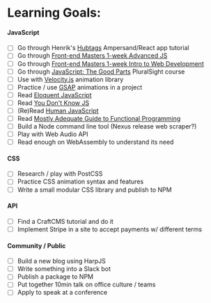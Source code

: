# Learning Goals:

#### JavaScript
- [ ] Go through Henrik's [Hubtags](http://learn.humanjavascript.com) Ampersand/React app tutorial
- [ ] Go through [Front-end Masters 1-week Advanced JS](https://frontendmasters.com/courses/one-week-course-advanced-javascript)
- [ ] Go through [Front-end Masters 1-week Intro to Web Development](https://frontendmasters.com/courses/one-week-course-intro-to-web-development)
- [ ] Go through [JavaScript: The Good Parts](http://www.pluralsight.com/courses/javascript-good-parts) PluralSight course
- [ ] Use with [Velocity.js](http://julian.com/research/velocity) animation library
- [ ] Practice / use [GSAP](http://greensock.com/gsap) animations in a project
- [ ] Read [Eloquent JavaScript](http://eloquentjavascript.net/)
- [ ] Read [You Don't Know JS](https://github.com/getify/You-Dont-Know-JS)
- [ ] (Re)Read [Human JavaScript](http://read.humanjavascript.com)
- [ ] Read [Mostly Adequate Guide to Functional Programming](http://drboolean.gitbooks.io/mostly-adequate-guide)
- [ ] Build a Node command line tool (Nexus release web scraper?)
- [ ] Play with Web Audio API
- [ ] Read enough on WebAssembly to understand its need

#### CSS
- [ ] Research / play with PostCSS
- [ ] Practice CSS animation syntax and features
- [ ] Write a small modular CSS library and publish to NPM

#### API
- [ ] Find a CraftCMS tutorial and do it
- [ ] Implement Stripe in a site to accept payments w/ different terms

#### Community / Public
- [ ] Build a new blog using HarpJS
- [ ] Write something into a Slack bot
- [ ] Publish a package to NPM
- [ ] Put together 10min talk on office culture / teams
- [ ] Apply to speak at a conference
